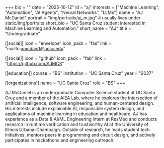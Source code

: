 +++
bio = ""
date = "2025-10-12"
id = "aj"
interests = ["Machine Learning", "Automation", "AI Agents", "Neural Networks", "LLMs"]
name = "AJ McDaniel"
portrait = "img/portraits/aj_m.jpg"  # usually lives under static/img/portraits
short_bio = "UC Santa Cruz student interested in Machine Learning and Automation."
short_name = "AJ"
title = "Undergraduate"

[[social]]
icon = "envelope"
icon_pack = "fas"
link = "mailto:amcdani1@ucsc.edu"

[[social]]
icon = "github"
icon_pack = "fab"
link = "https://github.com/AJMCS"

[[education]]
course = "BS"
institution = "UC Santa Cruz"
year = "2027"

[[organizations]]
name = "UC Santa Cruz"
role = "BS"
+++

AJ McDaniel is an undergraduate Computer Science student at UC Santa Cruz and a member of the AIEA Lab, where he explores the intersection of artificial intelligence, software engineering, and human-centered design. His interests include explainable AI, responsible system design, and applications of machine learning in education and healthcare. AJ has experience as a Data & AI/ML Engineering Intern at ResMed and conducts research in runtime verification and trustworthy AI at the University of Illinois Urbana-Champaign. Outside of research, he leads student tech initiatives, mentors peers in programming and circuit design, and actively participates in hackathons and engineering outreach.